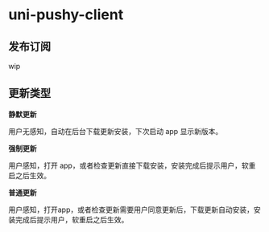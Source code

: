 # uni-pushy-client

## 发布订阅

wip



## 更新类型

**静默更新**

用户无感知，自动在后台下载更新安装，下次启动 app 显示新版本。

**强制更新**

用户感知，打开 app，或者检查更新直接下载安装，安装完成后提示用户，软重启之后生效。

**普通更新**

用户感知，打开app，或者检查更新需要用户同意更新后，下载更新自动安装，安装完成后提示用户，软重启之后生效。